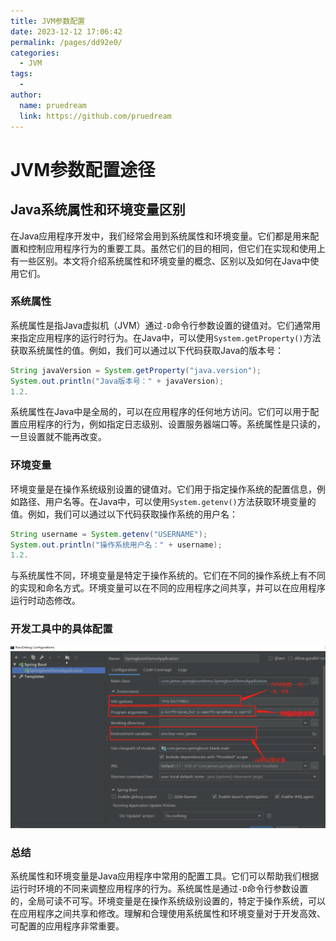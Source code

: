 ```yaml
---
title: JVM参数配置
date: 2023-12-12 17:06:42
permalink: /pages/dd92e0/
categories:
  - JVM
tags:
  - 
author: 
  name: pruedream
  link: https://github.com/pruedream
---
```

# JVM参数配置途径



## Java系统属性和环境变量区别

在Java应用程序开发中，我们经常会用到系统属性和环境变量。它们都是用来配置和控制应用程序行为的重要工具。虽然它们的目的相同，但它们在实现和使用上有一些区别。本文将介绍系统属性和环境变量的概念、区别以及如何在Java中使用它们。

### 系统属性

系统属性是指Java虚拟机（JVM）通过`-D`命令行参数设置的键值对。它们通常用来指定应用程序的运行时行为。在Java中，可以使用`System.getProperty()`方法获取系统属性的值。例如，我们可以通过以下代码获取Java的版本号：

```java
String javaVersion = System.getProperty("java.version");
System.out.println("Java版本号：" + javaVersion);
1.2.
```

系统属性在Java中是全局的，可以在应用程序的任何地方访问。它们可以用于配置应用程序的行为，例如指定日志级别、设置服务器端口等。系统属性是只读的，一旦设置就不能再改变。

### 环境变量

环境变量是在操作系统级别设置的键值对。它们用于指定操作系统的配置信息，例如路径、用户名等。在Java中，可以使用`System.getenv()`方法获取环境变量的值。例如，我们可以通过以下代码获取操作系统的用户名：

```java
String username = System.getenv("USERNAME");
System.out.println("操作系统用户名：" + username);
1.2.
```

与系统属性不同，环境变量是特定于操作系统的。它们在不同的操作系统上有不同的实现和命名方式。环境变量可以在不同的应用程序之间共享，并可以在应用程序运行时动态修改。

### 开发工具中的具体配置

![image-20231212164710849](https://raw.githubusercontent.com/pruedream/PictureBed/main/image/image-20231212164710849.png)

### 总结

系统属性和环境变量是Java应用程序中常用的配置工具。它们可以帮助我们根据运行时环境的不同来调整应用程序的行为。系统属性是通过`-D`命令行参数设置的，全局可读不可写。环境变量是在操作系统级别设置的，特定于操作系统，可以在应用程序之间共享和修改。理解和合理使用系统属性和环境变量对于开发高效、可配置的应用程序非常重要。